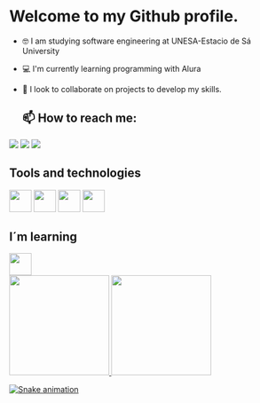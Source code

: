 # Welcome to my Github profile.

- 🤓 I am studying software engineering at UNESA-Estacio de Sá University
- 💻 I'm currently learning programming with Alura
- 🤝 I look to collaborate on projects to develop my skills.

  ## 📫 How to reach me:
<div>
<a href="https://instagram.com/arthurcarvalho___" target="_blank"><img loading="lazy" src="https://img.shields.io/badge/-Instagram-%23E4405F?style=for-the-badge&logo=instagram&logoColor=white" target="_blank"></a>
  <a href = "arthurcarvalhopsc@gmail.com"><img loading="lazy" src="https://img.shields.io/badge/Gmail-D14836?style=for-the-badge&logo=gmail&logoColor=white" target="_blank"></a>
<a href="https://www.linkedin.com/in/arthur-carvalho-6355852b0" target="_blank"><img loading="lazy" src="https://img.shields.io/badge/-LinkedIn-%230077B5?style=for-the-badge&logo=linkedin&logoColor=white" target="_blank"></a> 
</div>

## Tools and technologies
<img loading="lazy" src="https://cdn.jsdelivr.net/gh/devicons/devicon/icons/git/git-original.svg" width="40" height="40"/>
<img loading="lazy" src="https://cdn.jsdelivr.net/gh/devicons/devicon@latest/icons/html5/html5-original.svg" width="40" height="40"/>
<img loading="lazy" src="https://cdn.jsdelivr.net/gh/devicons/devicon@latest/icons/css3/css3-original.svg" width="40" height="40"/>
<img loading="lazy" src="https://cdn.jsdelivr.net/gh/devicons/devicon@latest/icons/javascript/javascript-original.svg" width="40" height="40"/>

## I´m learning
<img loading="lazy" src="https://cdn.jsdelivr.net/gh/devicons/devicon/icons/java/java-original.svg" width="40" height="40"/>

<div>
<a href="https://github.com/ArthurCarvalhodev">
<img loading="lazy" height="180em" src="https://github-readme-stats.vercel.app/api/top-langs/?ArthurCarvalhodev&layout=compact&langs_count=7&theme=dracula"/>
<img loading="lazy" height="180em" src="https://github-readme-stats.vercel.app/api?ArthurCarvalhodev&show_icons=true&theme=dracula&include_all_commits=true&count_private=true"/>
</div>

![Snake animation](https://github.com/ArthurCarvalhodev/ArthurCarvalhodev/blob/output/github-contribution-grid-snake.svg)
